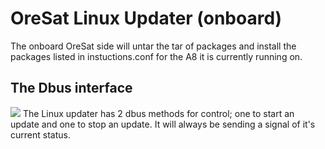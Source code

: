 # OreSat Linux Updater (onboard)
The onboard OreSat side will untar the tar of packages and install the packages listed in instuctions.conf for the A8 it is currently running on.

## The Dbus interface
![](https://github.com/oresat/oresat-linux/blob/master/updater/oresat_side/LinuxUpdaterDbusInterface.jpg)
The Linux updater has 2 dbus methods for control; one to start an update and one to stop an update. It will always be sending a signal of it's current status.
